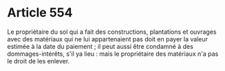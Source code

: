 # Article 554

Le propriétaire du sol qui a fait des constructions, plantations et ouvrages avec des matériaux qui ne lui appartenaient pas doit en payer la valeur estimée à la date du paiement ; il peut aussi être condamné à des dommages-intérêts, s'il ya lieu : mais le propriétaire des matériaux n'a pas le droit de les enlever.
